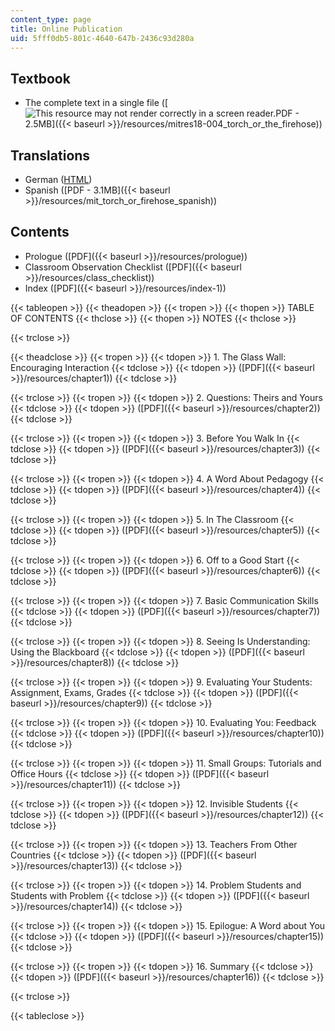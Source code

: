 ```yaml
---
content_type: page
title: Online Publication
uid: 5fff0db5-801c-4640-647b-2436c93d280a
---
```


Textbook
--------

*   The complete text in a single file ([![This resource may not render correctly in a screen reader.](/images/inacessible.gif)PDF - 2.5MB]({{< baseurl >}}/resources/mitres18-004_torch_or_the_firehose))

Translations
------------

*   German ([HTML](http://users.physik.tu-muenchen.de/teggert/torch/index.html))
*   Spanish ([PDF - 3.1MB]({{< baseurl >}}/resources/mit_torch_or_firehose_spanish))

Contents
--------

*   Prologue ([PDF]({{< baseurl >}}/resources/prologue))
*   Classroom Observation Checklist ([PDF]({{< baseurl >}}/resources/class_checklist))
*   Index ([PDF]({{< baseurl >}}/resources/index-1))

{{< tableopen >}}
{{< theadopen >}}
{{< tropen >}}
{{< thopen >}}
TABLE OF CONTENTS
{{< thclose >}}
{{< thopen >}}
NOTES
{{< thclose >}}

{{< trclose >}}

{{< theadclose >}}
{{< tropen >}}
{{< tdopen >}}
1\. The Glass Wall: Encouraging Interaction
{{< tdclose >}}
{{< tdopen >}}
([PDF]({{< baseurl >}}/resources/chapter1))
{{< tdclose >}}

{{< trclose >}}
{{< tropen >}}
{{< tdopen >}}
2\. Questions: Theirs and Yours
{{< tdclose >}}
{{< tdopen >}}
([PDF]({{< baseurl >}}/resources/chapter2))
{{< tdclose >}}

{{< trclose >}}
{{< tropen >}}
{{< tdopen >}}
3\. Before You Walk In
{{< tdclose >}}
{{< tdopen >}}
([PDF]({{< baseurl >}}/resources/chapter3))
{{< tdclose >}}

{{< trclose >}}
{{< tropen >}}
{{< tdopen >}}
4\. A Word About Pedagogy
{{< tdclose >}}
{{< tdopen >}}
([PDF]({{< baseurl >}}/resources/chapter4))
{{< tdclose >}}

{{< trclose >}}
{{< tropen >}}
{{< tdopen >}}
5\. In The Classroom
{{< tdclose >}}
{{< tdopen >}}
([PDF]({{< baseurl >}}/resources/chapter5))
{{< tdclose >}}

{{< trclose >}}
{{< tropen >}}
{{< tdopen >}}
6\. Off to a Good Start
{{< tdclose >}}
{{< tdopen >}}
([PDF]({{< baseurl >}}/resources/chapter6))
{{< tdclose >}}

{{< trclose >}}
{{< tropen >}}
{{< tdopen >}}
7\. Basic Communication Skills
{{< tdclose >}}
{{< tdopen >}}
([PDF]({{< baseurl >}}/resources/chapter7))
{{< tdclose >}}

{{< trclose >}}
{{< tropen >}}
{{< tdopen >}}
8\. Seeing Is Understanding: Using the Blackboard
{{< tdclose >}}
{{< tdopen >}}
([PDF]({{< baseurl >}}/resources/chapter8))
{{< tdclose >}}

{{< trclose >}}
{{< tropen >}}
{{< tdopen >}}
9\. Evaluating Your Students: Assignment, Exams, Grades
{{< tdclose >}}
{{< tdopen >}}
([PDF]({{< baseurl >}}/resources/chapter9))
{{< tdclose >}}

{{< trclose >}}
{{< tropen >}}
{{< tdopen >}}
10\. Evaluating You: Feedback
{{< tdclose >}}
{{< tdopen >}}
([PDF]({{< baseurl >}}/resources/chapter10))
{{< tdclose >}}

{{< trclose >}}
{{< tropen >}}
{{< tdopen >}}
11\. Small Groups: Tutorials and Office Hours
{{< tdclose >}}
{{< tdopen >}}
([PDF]({{< baseurl >}}/resources/chapter11))
{{< tdclose >}}

{{< trclose >}}
{{< tropen >}}
{{< tdopen >}}
12\. Invisible Students
{{< tdclose >}}
{{< tdopen >}}
([PDF]({{< baseurl >}}/resources/chapter12))
{{< tdclose >}}

{{< trclose >}}
{{< tropen >}}
{{< tdopen >}}
13\. Teachers From Other Countries
{{< tdclose >}}
{{< tdopen >}}
([PDF]({{< baseurl >}}/resources/chapter13))
{{< tdclose >}}

{{< trclose >}}
{{< tropen >}}
{{< tdopen >}}
14\. Problem Students and Students with Problem
{{< tdclose >}}
{{< tdopen >}}
([PDF]({{< baseurl >}}/resources/chapter14))
{{< tdclose >}}

{{< trclose >}}
{{< tropen >}}
{{< tdopen >}}
15\. Epilogue: A Word about You
{{< tdclose >}}
{{< tdopen >}}
([PDF]({{< baseurl >}}/resources/chapter15))
{{< tdclose >}}

{{< trclose >}}
{{< tropen >}}
{{< tdopen >}}
16\. Summary
{{< tdclose >}}
{{< tdopen >}}
([PDF]({{< baseurl >}}/resources/chapter16))
{{< tdclose >}}

{{< trclose >}}

{{< tableclose >}}